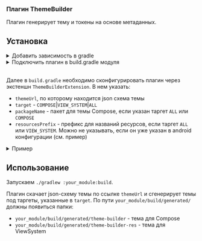 ### Плагин ThemeBuilder

Плагин генерирует тему и токены на основе метаданных.

## Установка
<details>
<summary>Добавить зависимость в gradle</summary>

```groovy
[plugins]
themebuilder = { id = "TBD", version.ref = "TBD" }
```
</details>

<details>

<summary>Подключить плагин в build.gradle модуля</summary>

```kotlin
plugins {
	id(libs.plugins.themebuilder.get().pluginId)
}
```
</details>
<br>

Далее в `build.gradle` необходимо сконфигурировать плагин через экстеншн `ThemeBuilderExtension`. В нем указать:

- `themeUrl`, по которому находится json схема темы
- `target` -  `COMPOSE`|`VIEW_SYSTEM`|`ALL`
- `packageName` - пакет для темы Compose, если указан таргет `ALL` или `COMPOSE`
- `resourcesPrefix` - префикс для названий ресурсов, если таргет `ALL` или `VIEW_SYSTEM`. Можно не указывать, если он уже указан в android конфигурации (см. пример)

<details>
<summary>Пример</summary>

```kotlin
plugins {
	...
	id(libs.plugins.themebuilder.get().pluginId)
}

android {
    namespace = "com.example.app.themebuilder"
    resourcePrefix = "thmbldr"
}

configure<ThemeBuilderExtension> {
    themeUrl.set("file://${projectDir.path}/new_theme_scheme.json")
    target.set(ThemeBuilderTarget.ALL)
    packageName.set("com.example.app.themebuilder.tokens")
}
```
</details>

## Использование
Запускаем `./gradlew :your_module:build`. 

Плагин скачает json-схему темы по ссылке `themeUrl` и сгенерирует темы под таргеты, указанные в `target`. По пути `your_module/build/generated/` должны появиться папки:
 - `your_module/build/generated/theme-builder` - тема для Compose
 - `your_module/build/generated/theme-builder-res` - тема для ViewSystem